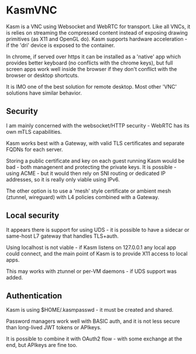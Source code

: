 # KasmVNC

Kasm is a VNC using Websocket and WebRTC for transport. Like all VNCs, it is relies on streaming the compressed content instead of
exposing drawing primitives (as X11 and OpenGL do). Kasm supports 
hardware acceleration - if the 'dri' device is exposed to the 
container.

In chrome, if served over https it can be installed as a 'native' app
which provides better keyboard (no conflicts with the chrome keys), but full screen apps work well inside the browser if they don't conflict with the browser or desktop shortcuts. 

It is IMO one of the best solution for remote desktop. Most other
'VNC' solutions have similar behavior.

## Security 

I am mainly concerned with the websocket/HTTP security - WebRTC
has its own mTLS capabilities.

Kasm works best with a Gateway, with valid TLS certificates and separate FQDNs for each server. 

Storing a public certificate and key on each guest running Kasm would be bad - both managenent and protecting the private keys. It is possible - using ACME - but it would then rely on SNI routing or dedicated IP addresses, so it is really only viable using IPv6.

The other option is to use a 'mesh' style certificate or ambient
mesh (ztunnel, wireguard) with L4 policies combined with a Gateway.



## Local security

It appears there is support for using UDS - it is possible to have a 
sidecar or same-host L7 gateway that handles TLS+auth. 

Using localhost is not viable - if Kasm listens on 127.0.0.1 any local app could connect, and the main point of Kasm is to provide
X11 access to local apps. 

This may works with ztunnel or per-VM daemons - if UDS support was added. 


## Authentication

Kasm is using $HOME/.kasmpasswd - it must be created and shared.

Password managers work well with BASIC auth, and it is not less secure than long-lived JWT tokens or APIkeys.

It is possible to combine it with OAuth2 flow - with some exchange 
at the end, but APIkeys are fine too.